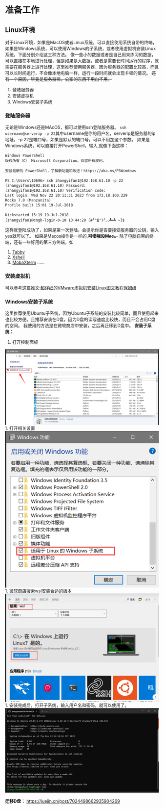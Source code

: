 # 准备工作
## Linux环境
对于Linux环境，如果是MacOS或者Linux系统，可以直接使用系统自带的终端，如果是Windows系统，可以使用Windows的子系统，或者使用虚拟机安装Linux系统，下面分别介绍这三种方法。
像一些小的数据或者是自己用来练习的数据，可以直接在本地进行处理，但是如果是大数据，或者是需要长时间运行的程序，就需要在服务器上进行处理，这里推荐使用服务器，因为服务器的配置比较高，而且可以长时间运行，不会像本地电脑一样，运行一段时间就会出现卡顿的情况。
~~还有一个原因，毕竟是服务器嘛，公家的东西不用白不用。~~
1. 登陆服务器
2. 安装虚拟机
3. Windows安装子系统
### 登陆服务器
无论是Windows还是MAcOS，都可以使用ssh登陆服务器。
`ssh username@serverip -p 22`其中username是你的用户名，serverip是服务器的ip地址，-p 22是端口号，如果是默认的端口号，可以不用加这个参数。
如果是Windows系统，可以直接打开PowerShell，输入,就像下面这样：
```
Windows PowerShell
版权所有（C） Microsoft Corporation。保留所有权利。

安装最新的 PowerShell，了解新功能和改进！https://aka.ms/PSWindows

PS C:\Users\10696> ssh zhangyifan1@192.168.61.10 -p 22
(zhangyifan1@192.168.61.10) Password:
(zhangyifan1@192.168.61.10) Verification code:
Last login: Wed Nov 22 20:11:31 2023 from 172.18.160.229
Rocks 7.0 (Manzanita)
Profile built 15:01 19-Jul-2018

Kickstarted 15:19 19-Jul-2018
[zhangyifan1@cngb-login-0-10 13:44:28 (#╯°Д°)╯︵┻━┻ ~]$
```
这样就登陆成功了，如果是第一次登陆，会提示你是否要接受服务器的公钥，输入yes就可以了。
如果是Macos操作是一样的,~~**可惜我没Mac。**~~
除了电脑自带的终端，还有一些好用的第三方终端，如
1. [Tabby](https://tabby.sh/)
2. [Xshell](https://www.netsarang.com/en/xshell/)
3. [MobaXterm](https://mobaxterm.mobatek.net/)
......
### 安装虚拟机
可以参考这篇推文:[超详细的VMware虚拟机安装Linux图文教程保姆级](https://blog.csdn.net/weixin_61536532/article/details/129778310)
### Windows安装子系统
这里推荐使用Ubuntu子系统，因为Ubuntu子系统的安装比较简单，而且使用起来也比较方便。且推荐安装在D盘，因为D盘的读写速度比较快，而且不会占用C盘的空间。
我使用的方法是在微软商店中安装，之后再迁移到D盘中。
**安装子系统：**

1. 打开控制面板<br />
<img src="../_book/gitbook/images/%E6%8E%A7%E5%88%B6%E9%9D%A2%E6%9D%BF20231123141357.png" align=center alt="setting">
1. 打开相关设置<br />
<img src="../_book/gitbook/images/%E6%89%93%E5%BC%80wsl20231123141427.png" align=center alt="setting">
1. 微软商店搜索wsl安装合适的版本<br />
<img src=../_book/gitbook/images/msstore20231123140927.png align=center alt="msstore">
1. 安装完成后，打开子系统，输入用户名和密码，就可以使用了。<br />
<img src="../_book/gitbook/images/wsl20231123141828.png" align=ceter alt="loginwsl">

**迁移D盘：** https://juejin.cn/post/7024498662935904269